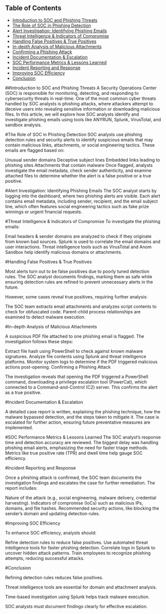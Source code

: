 ## Table of Contents
- [Introduction to SOC and Phishing Threats](#introduction-to-soc-and-phishing-threats)
- [The Role of SOC in Phishing Detection](#the-role-of-soc-in-phishing-detection)
- [Alert Investigation: Identifying Phishing Emails](#alert-investigation-identifying-phishing-emails)
- [Threat Intelligence & Indicators of Compromise](#threat-intelligence--indicators-of-compromise)
- [Handling False Positives & True Positives](#handling-false-positives--true-positives)
- [In-depth Analysis of Malicious Attachments](#in-depth-analysis-of-malicious-attachments)
- [Confirming a Phishing Attack](#confirming-a-phishing-attack)
- [Incident Documentation & Escalation](#incident-documentation--escalation)
- [SOC Performance Metrics & Lessons Learned](#soc-performance-metrics--lessons-learned)
- [Incident Reporting and Response](#incident-reporting-and-response)
- [Improving SOC Efficiency](#improving-soc-efficiency)
- [Conclusion](#conclusion)



##Introduction to SOC and Phishing Threats
A Security Operations Center (SOC) is responsible for monitoring, detecting, and responding to cybersecurity threats in real-time. One of the most common cyber threats handled by SOC analysts is phishing attacks, where attackers attempt to deceive users into revealing sensitive information or downloading malicious files. In this article, we will explore how SOC analysts identify and investigate phishing emails using tools like ANYRUN, Splunk, VirusTotal, and sandbox analysis.

#The Role of SOC in Phishing Detection
SOC analysts use phishing detection rules and security alerts to identify suspicious emails that may contain malicious links, attachments, or social engineering tactics. These emails are flagged based on:

Unusual sender domains
Deceptive subject lines
Embedded links leading to phishing sites
Attachments that contain malware
Once flagged, analysts investigate the email metadata, check sender authenticity, and examine attached files to determine whether the alert is a false positive or a true positive.

#Alert Investigation: Identifying Phishing Emails
The SOC analyst starts by logging into the dashboard, where two phishing alerts are visible. Each alert contains email metadata, including sender, recipient, and the email subject line, which often features social engineering tactics such as fake prize winnings or urgent financial requests.

#Threat Intelligence & Indicators of Compromise
To investigate the phishing emails:

Email headers & sender domains are analyzed to check if they originate from known bad sources.
Splunk is used to correlate the email domains and user interactions.
Threat intelligence tools such as VirusTotal and Anom Sandbox help identify malicious domains or attachments.

#Handling False Positives & True Positives

Most alerts turn out to be false positives due to poorly tuned detection rules. The SOC analyst documents findings, marking them as safe while ensuring detection rules are refined to prevent unnecessary alerts in the future.

However, some cases reveal true positives, requiring further analysis:

The SOC team extracts email attachments and analyzes script contents to check for obfuscated code.
Parent-child process relationships are examined to detect malware execution.

#In-depth Analysis of Malicious Attachments

A suspicious PDF file attached to one phishing email is flagged. The investigation follows these steps:

Extract file hash using PowerShell to check against known malware signatures.
Analyze file contents using Splunk and threat intelligence platforms.
Monitor system logs to determine if the PDF triggered malicious actions post-opening.
Confirming a Phishing Attack

The investigation reveals that opening the PDF triggered a PowerShell command, downloading a privilege escalation tool (PowerCat), which connected to a Command-and-Control (C2) server. This confirms the alert as a true positive.

#Incident Documentation & Escalation

A detailed case report is written, explaining the phishing technique, how the malware bypassed detection, and the steps taken to mitigate it.
The case is escalated for further action, ensuring future preventative measures are implemented.

#SOC Performance Metrics & Lessons Learned
The SOC analyst’s response time and detection accuracy are reviewed.
The biggest delay was handling phishing email alerts, emphasizing the need for faster triage methods.
Metrics like true positive rate (TPR) and dwell time help gauge SOC efficiency.

#Incident Reporting and Response

Once a phishing attack is confirmed, the SOC team documents the investigation findings and escalates the case for further remediation. The report includes:

Nature of the attack (e.g., social engineering, malware delivery, credential harvesting).
Indicators of compromise (IoCs) such as malicious IPs, domains, and file hashes.
Recommended security actions, like blocking the sender’s domain and updating detection rules.

#Improving SOC Efficiency

To enhance SOC efficiency, analysts should:

Refine detection rules to reduce false positives.
Use automated threat intelligence tools for faster phishing detection.
Correlate logs in Splunk to uncover hidden attack patterns.
Train employees to recognize phishing attempts, reducing successful attacks.

#Conclusion

Refining detection rules reduces false positives.

Threat intelligence tools are essential for domain and attachment analysis.

Time-based investigation using Splunk helps track malware execution.


SOC analysts must document findings clearly for effective escalation.
